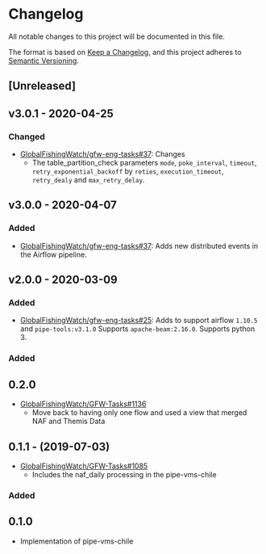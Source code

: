 # Changelog

All notable changes to this project will be documented in this file.

The format is based on [Keep a
Changelog](https://keepachangelog.com/en/1.0.0/), and this project adheres to
[Semantic Versioning](https://semver.org/spec/v2.0.0.html).

## [Unreleased]

## v3.0.1 - 2020-04-25

### Changed

  * [GlobalFishingWatch/gfw-eng-tasks#37](https://github.com/GlobalFishingWatch/gfw-eng-tasks/issues/37): Changes
    * The table_partition_check parameters `mode`, `poke_interval`, `timeout`,
      `retry_exponential_backoff` by `reties`, `execution_timeout`,
      `retry_dealy` and `max_retry_delay`.

## v3.0.0 - 2020-04-07

### Added

  * [GlobalFishingWatch/gfw-eng-tasks#37](https://github.com/GlobalFishingWatch/gfw-eng-tasks/issues/37): Adds
    new distributed events in the Airflow pipeline.

## v2.0.0 - 2020-03-09

### Added

  * [GlobalFishingWatch/gfw-eng-tasks#25](https://github.com/GlobalFishingWatch/gfw-eng-tasks/issues/25): Adds
    to support airflow `1.10.5` and ``pipe-tools:v3.1.0``
    Supports `apache-beam:2.16.0`.
    Supports python 3.

### Added

## 0.2.0

* [GlobalFishingWatch/GFW-Tasks#1136](https://github.com/GlobalFishingWatch/GFW-Tasks/issues/1136)
  * Move back to having only one flow and used a view that merged NAF and Themis Data

## 0.1.1 - (2019-07-03)

* [GlobalFishingWatch/GFW-Tasks#1085](https://github.com/GlobalFishingWatch/GFW-Tasks/issues/1085)
  * Includes the naf_daily processing in the pipe-vms-chile

### Added

## 0.1.0

* Implementation of pipe-vms-chile

